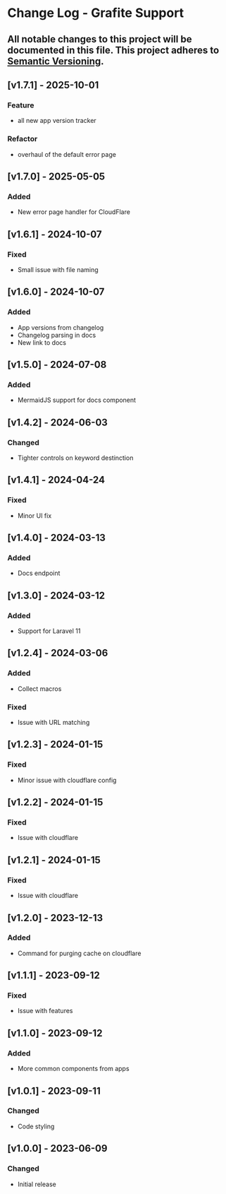 # Change Log - Grafite Support
All notable changes to this project will be documented in this file.
This project adheres to [Semantic Versioning](http://semver.org/).
----

## [v1.7.1] - 2025-10-01

### Feature
- all new app version tracker

### Refactor
- overhaul of the default error page

## [v1.7.0] - 2025-05-05

### Added
- New error page handler for CloudFlare

## [v1.6.1] - 2024-10-07

### Fixed
- Small issue with file naming

## [v1.6.0] - 2024-10-07

### Added
- App versions from changelog
- Changelog parsing in docs
- New link to docs

## [v1.5.0] - 2024-07-08

### Added
- MermaidJS support for docs component

## [v1.4.2] - 2024-06-03

### Changed
- Tighter controls on keyword destinction

## [v1.4.1] - 2024-04-24

### Fixed
- Minor UI fix

## [v1.4.0] - 2024-03-13

### Added
- Docs endpoint

## [v1.3.0] - 2024-03-12

### Added
- Support for Laravel 11

## [v1.2.4] - 2024-03-06

### Added
- Collect macros

### Fixed
- Issue with URL matching

## [v1.2.3] - 2024-01-15

### Fixed
- Minor issue with cloudflare config

## [v1.2.2] - 2024-01-15

### Fixed
- Issue with cloudflare

## [v1.2.1] - 2024-01-15

### Fixed
- Issue with cloudflare

## [v1.2.0] - 2023-12-13

### Added
- Command for purging cache on cloudflare

## [v1.1.1] - 2023-09-12

### Fixed
- Issue with features

## [v1.1.0] - 2023-09-12

### Added
- More common components from apps

## [v1.0.1] - 2023-09-11

### Changed
- Code styling

## [v1.0.0] - 2023-06-09

### Changed
- Initial release
